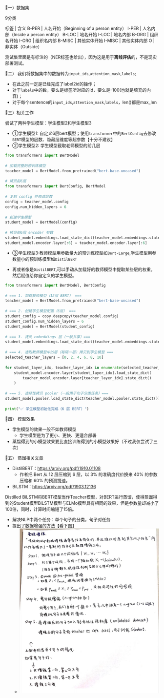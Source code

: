 📌一）数据集

9分类

标签 | 含义
B-PER | 人名开始（Beginning of a person entity）
I-PER | 人名内部（Inside a person entity）
B-LOC | 地名开始
I-LOC | 地名内部
B-ORG | 组织名开始
I-ORG | 组织名内部
B-MISC | 其他实体开始
I-MISC | 其他实体内部
O | 非实体（Outside）


测试集里面是有标注的（NER标签也给出），因为这是用于**离线评估**的，不是现实部署测试。

📌二）
我们将数据集中的数据转为`input_ids`,`attention_mask`,`labels`;
- 在此之前一定是已经完成了label2id的操作；
- 对于`labels`中的数，要么是标签所对应的id，要么是-100(也就是填充的内容)；
- 对于每个sentence的`input_ids`,`attention_mask`,`labels`，len()都是max_len

📌三）相关工作

尝试了两种学生模型：学生模型2和学生模型3
- ①学生模型1: 自定义6层bert模型；使用`transformer`中的`BertConfig`去修改`BERT`模型的层数、隐藏层维度等超参数【十分不建议】
- ②学生模型2: 学生模型截取老师模型的前几层
```python
from transformers import BertModel

# 加载完整的预训练模型
teacher_model = BertModel.from_pretrained("bert-base-uncased")

# 拷贝前6层
from transformers import BertConfig, BertModel

# 复制 config 并修改层数
config = teacher_model.config
config.num_hidden_layers = 6

# 新建学生模型
student_model = BertModel(config)

# 拷贝前6层 encoder 参数
student_model.embeddings.load_state_dict(teacher_model.embeddings.state_dict())
student_model.encoder.layer[:6] = teacher_model.encoder.layer[:6]
```

- ③学生模型3:教师模型用参数量大的预训练模型如`Bert-Large`,学生模型用参数量小的预训练模型如`DistilBERT` 

- 再或者像是`DistilBERT`,可以手动从加载好的教师模型中提取某些层的权重，然后赋值给你自定义的学生模型。
```python
from transformers import BertModel, BertConfig

# === 1. 加载教师模型（12层 BERT） ===
teacher_model = BertModel.from_pretrained("bert-base-uncased")

# === 2. 创建学生模型配置（6层） ===
student_config = copy.deepcopy(teacher_model.config)
student_config.num_hidden_layers = 6
student_model = BertModel(student_config)

# === 3. 拷贝 embeddings 层（一般共享）===
student_model.embeddings.load_state_dict(teacher_model.embeddings.state_dict())

# === 4. 选取教师模型中的层（每隔一层）拷贝到学生模型 ===
selected_teacher_layers = [0, 2, 4, 6, 8, 10]

for student_layer_idx, teacher_layer_idx in enumerate(selected_teacher_layers):
    student_model.encoder.layer[student_layer_idx].load_state_dict(
        teacher_model.encoder.layer[teacher_layer_idx].state_dict()
    )

# === 5. 选择性拷贝 pooler（一般用于句子分类任务）===
student_model.pooler.load_state_dict(teacher_model.pooler.state_dict())

print("✅ 学生模型初始化完成（6 层 BERT）")

```

📌四）
模型效果
- 学生模型的效果一般不如教师模型
    - 学生模型是为了更小、更快、更适合部署
- 蒸馏得到的小模型效果要比直接训练得到的小模型效果好（不过我仅尝试了三次）

📌五）
蒸馏相关文章
- DistilBERT：https://arxiv.org/pdf/1910.01108
   - 作者把 Bert 从 12 层压缩到 6 层，以 3% 的准确度代价换来 40% 的参数压缩和 60% 的预测提速。
- BiLSTM：https://arxiv.org/pdf/1903.12136

Distilled BiLSTM将BERT模型当作Teacher模型，对BERT进行蒸馏，使得蒸馏得到的Student模型BiLSTM模型与ELMo模型具有相同的效果，但是参数量却减小了100倍，同时，计算时间缩短了15倍。
- 解决NLP中两个任务：单个句子的分类，句子对任务
- 提出了数据增强的方法【看下图】
    - ![数据增强](./数据增强.jpg)

